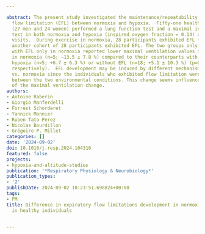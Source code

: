 ---
abstract: The present study investigated the maintenance/repeatability of expiratory
  flow limitation (EFL) between normoxia and hypoxia.  Fifty-one healthy active individuals
  (27 men and 24 women) performed a lung function test and a maximal incremental cycling
  test in both normoxia and hypoxia (inspired oxygen fraction = 0.14) on two separate
  visits.  During exercise in normoxia, 28 participants exhibited EFL (55 %). In hypoxia,
  another cohort of 28 participants exhibited EFL. The two groups only partly overlapped.  Individuals
  with EFL only in normoxia reported lower maximal ventilation values in hypoxia than
  in normoxia (n=5; −13.5 ± 7.8 %) compared to their counterparts with EFL only in
  hypoxia (n=5; +6.7 ± 6.3 %) or without EFL (n=18; +5.1 ± 10.3 %) (p=0.004 and ptextless0.001,
  respectively).  EFL development may be induced by different mechanisms in hypoxia
  vs. normoxia since the individuals who exhibited flow limitation were not the same
  between the two environmental conditions. This change seems influenced by the magnitude
  of the maximal ventilation change.
authors:
- Antoine Raberin
- Giorgio Manferdelli
- Forrest Schorderet
- Yannick Monnier
- Ruben Tato Perez
- Nicolas Bourdillon
- Grégoire P. Millet
categories: []
date: '2024-09-02'
doi: 10.1016/j.resp.2024.104316
featured: false
projects:
- hypoxia-and-altitude-studies
publication: '*Respiratory Physiology & Neurobiology*'
publication_types:
- '2'
publishDate: 2024-09-02 10:23:51.698824+00:00
tags:
- PM
title: Difference in expiratory flow limitations development in normoxia and hypoxia
  in healthy individuals

---
